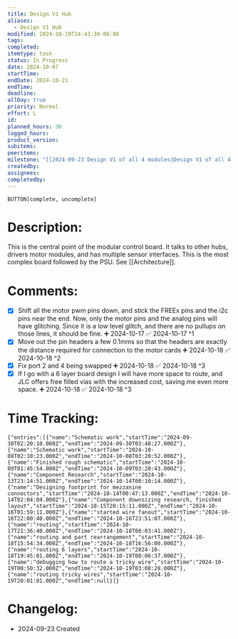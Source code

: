 ```yaml
---
title: Design V1 Hub
aliases:
  - Design V1 Hub
modified: 2024-10-19T14:43:30-06:00
tags: 
completed: 
itemtype: task
status: In Progress
date: 2024-10-07
startTime: 
endDate: 2024-10-21
endTime: 
deadline: 
allDay: true
priority: Normal
effort: L
id: 
planned_hours: 30
logged_hours: 
product_version: 
subitems: 
peeritems: 
milestone: "[[2024-09-23 Design V1 of all 4 modules|Design V1 of all 4 modules]]"
createdby: 
assignees: 
completedby: 
---
```

`BUTTON[complete, uncomplete]`

# Description:

This is the central point of the modular control board. It talks to other hubs, drivers motor modules, and has multiple sensor interfaces. This is the most complex board followed by the PSU. See [[Architecture]].

# Comments:
- [x] Shift all the motor pwm pins down, and stick the FREEx pins and the i2c pins near the end. Now, only the motor pins and the analog pins will have glitching. Since it is a low level glitch, and there are no pullups on those lines, it should be fine. ➕ 2024-10-17 ✅ 2024-10-17 ^1
- [x] Move out the pin headers a few 0.1mms so that the headers are exactly the distance required for connection to the motor cards ➕ 2024-10-18 ✅ 2024-10-18 ^2
- [x] Fix port 2 and 4 being swapped ➕ 2024-10-18 ✅ 2024-10-18 ^3
- [x] If I go with a 6 layer board design I will have more space to route, and JLC offers free filled vias with the increased cost, saving me even more space. ➕ 2024-10-18 ✅ 2024-10-18 ^3

# Time Tracking:
```simple-time-tracker
{"entries":[{"name":"Schematic work","startTime":"2024-09-30T02:20:10.000Z","endTime":"2024-09-30T03:48:27.000Z"},{"name":"Schematic work","startTime":"2024-10-08T02:10:23.000Z","endTime":"2024-10-08T03:20:52.000Z"},{"name":"Finished rough schematic","startTime":"2024-10-09T01:45:54.000Z","endTime":"2024-10-09T03:20:43.000Z"},{"name":"Component Research","startTime":"2024-10-13T23:14:51.000Z","endTime":"2024-10-14T00:10:14.000Z"},{"name":"Designing footprint for mezzanine connectors","startTime":"2024-10-14T00:47:13.000Z","endTime":"2024-10-14T02:04:04.000Z"},{"name":"Component downsizing research, finished layout","startTime":"2024-10-15T20:15:11.000Z","endTime":"2024-10-16T01:59:11.000Z"},{"name":"started wire fanout","startTime":"2024-10-16T22:00:40.000Z","endTime":"2024-10-16T23:51:07.000Z"},{"name":"routing","startTime":"2024-10-17T21:36:40.000Z","endTime":"2024-10-18T00:03:41.000Z"},{"name":"routing and part rearrangement","startTime":"2024-10-18T15:54:34.000Z","endTime":"2024-10-18T16:56:00.000Z"},{"name":"routing 6 layers","startTime":"2024-10-18T19:45:01.000Z","endTime":"2024-10-19T00:06:37.000Z"},{"name":"debugging how to route a tricky wire","startTime":"2024-10-19T00:50:32.000Z","endTime":"2024-10-19T03:08:28.000Z"},{"name":"routing tricky wires","startTime":"2024-10-19T20:01:01.000Z","endTime":null}]}
```

# Changelog:
- 2024-09-23 Created